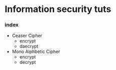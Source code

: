 # Information security tuts

### index

* Ceaser Cipher
	* encrypt
	* daecrypt
* Mono Alphbetic Cipher
	* encrypt
	* decrypt
